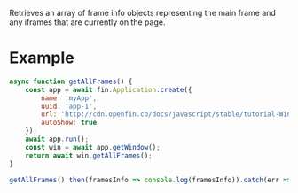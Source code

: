 Retrieves an array of frame info objects representing the main frame and any
iframes that are currently on the page.

# Example
```js
async function getAllFrames() {
    const app = await fin.Application.create({
        name: 'myApp',
        uuid: 'app-1',
        url: 'http://cdn.openfin.co/docs/javascript/stable/tutorial-Window.getAllFrames.html',
        autoShow: true
    });
    await app.run();
    const win = await app.getWindow();
    return await win.getAllFrames();
}

getAllFrames().then(framesInfo => console.log(framesInfo)).catch(err => console.log(err));
```
